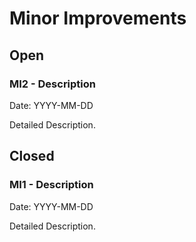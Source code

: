 # Minor Improvements

## Open

### MI2 - Description
Date: YYYY-MM-DD

Detailed Description.

## Closed

### MI1 - Description
Date: YYYY-MM-DD

Detailed Description.
